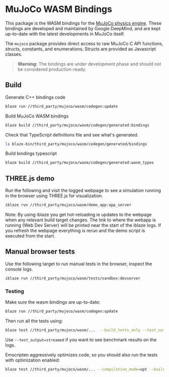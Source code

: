 # MuJoCo WASM Bindings

<!--*
# Document freshness: For more information, see go/fresh-source.
freshness: { owner: 'manevi' reviewed: '2025-07-31' }
*-->

This package is the WASM bindings for the
[MuJoCo physics engine](https://github.com/google-deepmind/mujoco). These
bindings are developed and maintained by Google DeepMind, and are kept up-to-date
with the latest developments in MuJoCo itself.

The `mujoco` package provides direct access to raw MuJoCo C API functions,
structs, constants, and enumerations. Structs are provided as Javascript classes.

> **Warning:** The bindings are under development phase and should not be considered production-ready.

## Build

Generate C++ bindings code

```sh
blaze run //third_party/mujoco/wasm/codegen:update
```

Build MuJoCo WASM bindings

```sh
blaze build //third_party/mujoco/wasm/codegen/generated:bindings
```

Check that TypeScript definitions file and see what's generated.

```sh
ls blaze-bin/third_party/mujoco/wasm/codegen/generated/bindings
```

Build bindings typescript

```sh
blaze build //third_party/mujoco/wasm/codegen/generated:wasm_types
```

## THREE.js demo

Run the following and visit the logged webpage to see a simulation running in
the browser using THREE.js for visualization.

```sh
iblaze run //third_party/mujoco/wasm/demo_app:app_server
```

Note: By using iblaze you get hot-reloading ie updates to the webpage when any
relevant build target changes. The link to where the webapp is running (Web Dev
Server) will be printed near the start of the iblaze logs. If you refresh the
webpage everything is rerun and the demo script is executed from the start.

## Manual browser tests

Use the following target to run manual tests in the browser, inspect the console
logs.

```sh
iblaze run //third_party/mujoco/wasm/tests/sandbox:devserver
```

### Testing

Make sure the wasm bindings are up-to-date:
```sh
blaze run //third_party/mujoco/wasm/codegen:update
```

Then run all the tests using:

```sh
blaze test //third_party/mujoco/wasm/...  --build_tests_only --test_output=errors
```

Use `--test_output=streamed` if you want to see benchmark results on the logs.

Emscripten aggressively optimizes code, so you should also run the tests with
optimization enabled:

```sh
blaze test //third_party/mujoco/wasm/... --compilation_mode=opt --build_tests_only --test_output=errors
```

